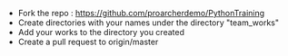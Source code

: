 - Fork the repo : https://github.com/proarcherdemo/PythonTraining
- Create directories with your names under the directory "team_works"
- Add your works to the directory you created
- Create a pull request to origin/master